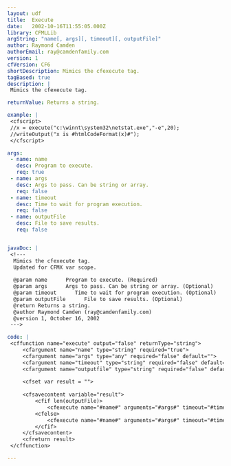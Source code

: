 ```yaml
---
layout: udf
title:  Execute
date:   2002-10-16T11:55:05.000Z
library: CFMLLib
argString: "name[, args][, timeout][, outputFile]"
author: Raymond Camden
authorEmail: ray@camdenfamily.com
version: 1
cfVersion: CF6
shortDescription: Mimics the cfexecute tag.
tagBased: true
description: |
 Mimics the cfexecute tag.

returnValue: Returns a string.

example: |
 <cfscript>
 //x = execute("c:\winnt\system32\netstat.exe","-e",20);
 //writeOutput("x is #htmlCodeFormat(x)#");
 </cfscript>

args:
 - name: name
   desc: Program to execute.
   req: true
 - name: args
   desc: Args to pass. Can be string or array.
   req: false
 - name: timeout
   desc: Time to wait for program execution.
   req: false
 - name: outputFile
   desc: File to save results.
   req: false


javaDoc: |
 <!---
  Mimics the cfexecute tag.
  Updated for CFMX var scope.
  
  @param name      Program to execute. (Required)
  @param args      Args to pass. Can be string or array. (Optional)
  @param timeout      Time to wait for program execution. (Optional)
  @param outputFile      File to save results. (Optional)
  @return Returns a string. 
  @author Raymond Camden (ray@camdenfamily.com) 
  @version 1, October 16, 2002 
 --->

code: |
 <cffunction name="execute" output="false" returnType="string">
     <cfargument name="name" type="string" required="true">
     <cfargument name="args" type="any" required="false" default="">
     <cfargument name="timeout" type="string" required="false" default="0">
     <cfargument name="outputfile" type="string" required="false" default="">
 
     <cfset var result = "">
     
     <cfsavecontent variable="result">
         <cfif len(outputFile)>
             <cfexecute name="#name#" arguments="#args#" timeout="#timeout#" outputfile="#outputfile#"/>
         <cfelse>
             <cfexecute name="#name#" arguments="#args#" timeout="#timeout#"/>
         </cfif>
     </cfsavecontent>
     <cfreturn result>
 </cffunction>

---
```


